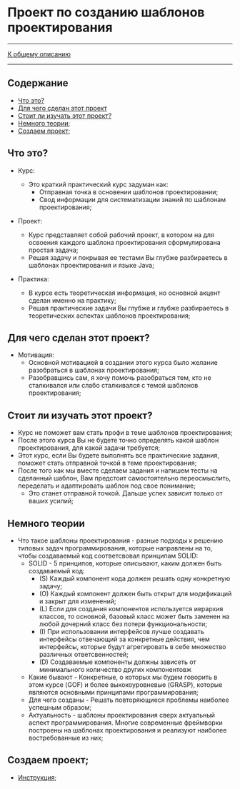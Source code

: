 # Проект по созданию шаблонов проектирования
***
[К общему описанию](../../README.md)
***

## Содержание
* [Что это?](#что-это)
* [Для чего сделан этот проект](#для-чего-сделан-этот-проект)
* [Стоит ли изучать этот проект?](#стоит-ли-изучать-этот-проект)
* [Немного теории](#немного-теории);
* [Создаем проект](#создаем-проект);


## Что это?

  * Курс:
    * Это краткий практический курс задуман как:
      * Отправная точка в основении шаблонов проектировании;
      * Свод информации для систематизации знаний по шаблонам проектирования;
    
  * Проект:
    * Курс представляет собой рабочий проект, в котором на для освоения каждого шаблона проектирования сформулирована простая задача;
    * Решая задачу и покрывая ее тестами Вы глубже разбираетесь в шаблонах проектирования и языке Java;

  * Практика:
    * В курсе есть теоретическая информация, но основной акцент сделан именно на практику;
    * Решая практические задачи Вы глубже и глубже разбираетесь в теоретических аспектах шаблонов проектирования;

## Для чего сделан этот проект?
  * Мотивация:
    * Основной мотивацией в создании этого курса было желание разобраться в шаблонах проектирования;
    * Разобравшись сам, я хочу помочь разобраться тем, кто не сталкивался или слабо сталкивался c темой шаблонов проектирования;

## Стоит ли изучать этот проект?
  * Курс не поможет вам стать профи в теме шаблонов проектирования; 
  * После этого курса Вы не будете точно определять какой шаблон проектирования, для какой задачи требуется;
  * Этот курс, если Вы будете выполнять все практические задания, поможет стать отправной точкой в теме проектирования;
  * После того как мы вместе сделаем задания и напишем тесты на сделанный шаблон, Вам предстоит самостоятельно переосмыслить, переделать и адаптировать шаблон под свое понимание;
    * Это станет отправной точкой. Дальше успех зависит только от ваших усилий;

## Немного теории
  * Что такое шаблоны проектирования - разные подходы к решению типовых задач программирования, которые направлены на то, чтобы создаваемый код соответсвовал принципам SOLID:
    * SOLID - 5 принципов, которые описывают, каким должен быть создаваемый код:
      * (S) Каждый компонент кода должен решать одну конкретную задачу;
      * (O) Каждый компонент должен быть открыт для модификаций и закрыт для изменений;
      * (L) Если для создания компонентов используется иерархия классов, то основной, базовый класс может быть заменен на любой дочерний класс без потери функциональности;
      * (I) При использовании интерфейсов лучше создавать интерфейсы отвечающий за конкретные действия, чем интерфейсы, которые будут агрегировать в себе множество различных ответсвенностей;
      * (D) Создаваемые компоненты должны зависеть от минимального количество других компонентовж  
    * Какие бывают - Конкретные, о которых мы будем говорить в этом курсе (GOF) и более выкокоуровневые (GRASP), которые являются основными принципами программирования;
    * Для чего созданы - Решать повторяющиеся проблемы наиболее успешным образом;
    * Актуальность - шаблоны проектирования сверх актуальный аспект программирования. Многие современные фреймворки построены на шаблонах проектирования и реализуют наиболее востребованные из них;

## Создаем проект;
* [Инструкция](description/Instruction.md);